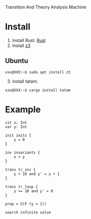 Transition And Theory Analysis Machine

# Install

1. Install Rust: [Rust](https://www.rust-lang.org)
2. Install [z3](https://github.com/Z3Prover/z3)

## Ubuntu

```console
xxx@XXX:~$ sudo apt install z3
```

3. Install tatam:

```console
xxx@XXX:~$ cargo install tatam
```

# Example

```
cst x: Int
var y: Int

init inits {
    y = 0
}

inv invariants {
    x > y
}

trans tr_inc {
    y < 10 and y' = y + 1
}

trans tr_loop {
    y >= 10 and y' = 0
}

prop = G(F (y = 1))

search infinite solve

```